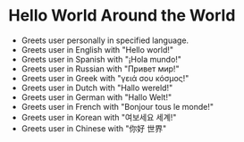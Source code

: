 # Hello World Around the World

* Greets user personally in specified language.
* Greets user in English with "Hello world!"
* Greets user in Spanish with "¡Hola mundo!"
* Greets user in Russian with "Привет мир!"
* Greets user in Greek with "γειά σου κόσμος!"
* Greets user in Dutch with "Hallo wereld!"
* Greets user in German with "Hallo Welt!"
* Greets user in French with "Bonjour tous le monde!"
* Greets user in Korean with "여보세요 세계!"
* Greets user in Chinese with "你好 世界"
